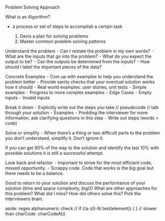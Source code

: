 Problem Solving Approach

What is an Algorithm?
 - a process or set of steps to accomplish a certain task

	1.	Devis a plan for solving problems
	2.	Master common problem solving patterns

Understand the problem
	⁃	Can I restate the problem in my own words?
	⁃	What are the inputs that go into the problem?
	⁃	What do you expect the output to be?
	⁃	Can the outputs be determined from the inputs?
	⁃	How should I label the important pieces of the data?

Concrete Examples
	⁃	Com up with examples to help you understand the problem better
	⁃	Provide sanity checks that your eventual solution works how it should
	⁃	Real world examples: user stories, unit tests
	⁃	Simple examples
	⁃	Progress to more complex examples
	⁃	Edge Cases
	⁃	Empty inputs
	⁃	Invalid inputs

Break it down
	⁃	Explicitly write out the steps you take // pseudocode // talk through your solution
	⁃	Examples
	⁃	Prodding the interviewer for more information, ask clarifying questions in this step
	⁃	Write out steps (words > code) 

Solve or simplify
	⁃	When there’s a thing or two difficult parts to the problem you don’t understand, simplify it. Don’t ignore it. 

If you can get 90% of the way to the solution and identify the last 10% with possible solutions it is still a successful attempt. 

Look back and refactor
	⁃	Important to strive for the most efficient code, missed opportunity.
	⁃	Scrappy code. Code that works is the big goal but there needs to be a balance. 


Good to return to your solution and discuss the performance of your solution (time and space complexity, bigO)
What are other approaches for this problem? What did I miss? How did others solve this? Pick the interviewers brain. 


aside: 
regex alphanumeric check  // if (/a-z0-9/.test(element)) { } // slower than charCode
.charCodeAt() 

